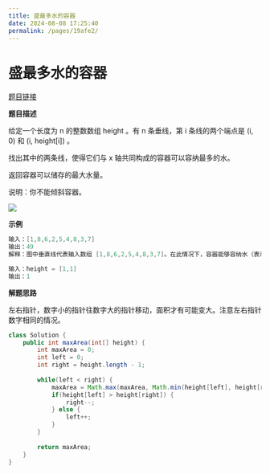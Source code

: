 ```yaml
---
title: 盛最多水的容器
date: 2024-08-08 17:25:40
permalink: /pages/19afe2/
---
```

# 盛最多水的容器

[题目链接](https://leetcode.cn/problems/container-with-most-water/)

**题目描述**

给定一个长度为 n 的整数数组 height 。有 n 条垂线，第 i 条线的两个端点是 (i, 0) 和 (i, height[i]) 。

找出其中的两条线，使得它们与 x 轴共同构成的容器可以容纳最多的水。

返回容器可以储存的最大水量。

说明：你不能倾斜容器。

![](http://img.topjavaer.cn/img/1586272990587.png)

**示例**

```java
输入：[1,8,6,2,5,4,8,3,7]
输出：49 
解释：图中垂直线代表输入数组 [1,8,6,2,5,4,8,3,7]。在此情况下，容器能够容纳水（表示为蓝色部分）的最大值为 49。

输入：height = [1,1]
输出：1
```

**解题思路**

左右指针，数字小的指针往数字大的指针移动，面积才有可能变大。注意左右指针数字相同的情况。

```java
class Solution {
    public int maxArea(int[] height) {
        int maxArea = 0;
        int left = 0;
        int right = height.length - 1;
        
        while(left < right) {
            maxArea = Math.max(maxArea, Math.min(height[left], height[right]) * (right - left));
            if(height[left] > height[right]) {
                right--;
            } else {
                left++;
            }
        }
        
        return maxArea;
    }
}
```

